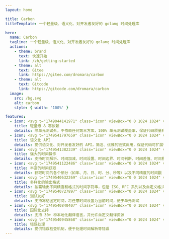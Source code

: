 ```yaml
---
layout: home

title: Carbon
titleTemplate: 一个轻量级、语义化、对开发者友好的 golang 时间处理库

hero:
  name: Carbon
  tagline: 一个轻量级、语义化、对开发者友好的 golang 时间处理库
  actions:
    - theme: brand
      text: 快速开始
      link: /zh/getting-started
    - theme: alt
      text: Gitee
      link: https://gitee.com/dromara/carbon
    - theme: alt
      text: Gitcode
      link: https://gitcode.com/dromara/carbon
  image:
    src: /bg.svg
    alt: carbon
    style: { width: '100%' }

features:
  - icon: <svg t="1749044141971" class="icon" viewBox="0 0 1024 1024" version="1.1" xmlns="http://www.w3.org/2000/svg" p-id="6043" width="32" height="32"><path d="M868.267 635.733v-249.6c34.133-6.4 61.866-38.4 61.866-74.666 0-42.667-34.133-74.667-74.666-74.667-21.334 0-42.667 10.667-55.467 25.6L586.667 142.933c2.133-6.4 4.266-12.8 4.266-21.333 0-42.667-34.133-74.667-74.666-74.667S441.6 81.067 441.6 121.6c0 6.4 2.133 12.8 2.133 19.2L230.4 262.4c-17.067-17.067-36.267-27.733-57.6-27.733-42.667 0-74.667 34.133-74.667 74.666 0 36.267 25.6 66.134 59.734 74.667v251.733c-34.134 8.534-59.734 38.4-59.734 74.667 0 42.667 34.134 74.667 74.667 74.667 21.333 0 42.667-10.667 55.467-25.6l215.466 119.466c-4.266 8.534-6.4 19.2-6.4 29.867 0 42.667 34.134 74.667 74.667 74.667s74.667-34.134 74.667-74.667c0-10.667-2.134-21.333-6.4-32l215.466-117.333c14.934 14.933 34.134 25.6 57.6 25.6C896 785.067 928 750.933 928 710.4c2.133-38.4-23.467-68.267-59.733-74.667zM558.933 849.067c-8.533-6.4-17.066-10.667-25.6-12.8V646.4h-36.266v189.867C486.4 838.4 475.733 844.8 467.2 851.2L247.467 729.6c2.133-6.4 2.133-12.8 2.133-19.2 0-34.133-23.467-64-55.467-72.533V384c12.8-4.267 23.467-8.533 32-19.2l160 98.133 19.2-29.866-160-98.134c2.134-8.533 4.267-14.933 4.267-23.466 0-6.4-2.133-12.8-2.133-19.2l213.333-121.6c12.8 14.933 34.133 23.466 55.467 23.466S556.8 185.6 569.6 170.667l213.333 121.6c-2.133 6.4-2.133 12.8-2.133 19.2 0 8.533 2.133 14.933 4.267 23.466l-160 98.134 19.2 29.866 157.866-96c8.534 8.534 19.2 14.934 32 19.2V640c-32 8.533-53.333 38.4-53.333 72.533 0 6.4 0 12.8 2.133 17.067l-224 119.467z" fill="#00C1DE" p-id="6044"></path><path d="M443.244 583.475a98.133 98.133 0 1 0 138.779-138.784 98.133 98.133 0 1 0-138.78 138.784z" fill="#00C1DE" p-id="6045"></path></svg>
    title: 轻量级 & 零依赖
    details: 除单元测试外，不依赖任何第三方库，100% 单元测试覆盖率，保证代码质量和稳定性
  - icon: <svg t="1749541797659" class="icon" viewBox="0 0 1024 1024" version="1.1" xmlns="http://www.w3.org/2000/svg" p-id="49413" width="32" height="32"><path d="M0 0m214.38 0l595.24 0q214.38 0 214.38 214.38l0 595.24q0 214.38-214.38 214.38l-595.24 0q-214.38 0-214.38-214.38l0-595.24q0-214.38 214.38-214.38Z" fill="#00CE8C" p-id="49414"></path><path d="M578.78 535.07l-56.07 56.08-89.72-89.71 52.34-52.29-26.17-26.16-52.33 52.33-52.33-52.33-63.58 63.49a172 172 0 0 0-14.95 228l-86 89.71 26.17 26.16 86-86c29.9 26.16 67.28 37.38 104.66 37.38 44.86 0 89.71-18.69 123.35-52.33l63.55-63.55-48.6-48.59 56.07-56.07z m-74.76 164.47c-26.17 26.17-59.81 41.12-93.45 41.12s-67.29-11.21-89.71-37.38l-3.74-3.74c-48.59-48.59-48.59-130.82 3.74-183.16l33.64-33.64L537.66 665.9z m328.9-482.19l-26.13-26.2-82.23 78.5c-29.91-26.17-67.29-37.38-104.67-37.38-44.85 0-89.71 18.69-123.35 52.33l-63.55 59.81 243 243 59.81-59.81a172 172 0 0 0 14.95-228z m-127 280.34l-30 29.91L492.8 344.44l29.91-29.9c26.16-26.17 59.8-41.12 93.45-41.12s67.28 11.21 89.71 37.38l3.73 3.74c52.32 48.61 48.6 130.82-3.68 183.15z m0 0" fill="#FFFFFF" p-id="49415"></path></svg>
    title: 语义化 API
    details: 提供语义化、对开发者友好的 API，简洁、优雅的链式调用，保证代码可扩展性和可重用性
  - icon: <svg t="1749541382339" class="icon" viewBox="0 0 1024 1024" version="1.1" xmlns="http://www.w3.org/2000/svg" p-id="38165" width="32" height="32"><path d="M1023.786667 730.1376c0 162.061653-131.37408 293.435733-293.435734 293.435733H293.649067C131.58912 1023.573333 0.213333 892.199253 0.213333 730.1376v-436.701867C0.213333 131.375787 131.590827 0 293.649067 0h436.701866c162.061653 0 293.435733 131.375787 293.435734 293.435733v436.701867z" fill="#61B73D" p-id="38166"></path><path d="M737.046187 440.093013h-1.747627c-12.931413 0-23.548587 3.713707-33.769813 10.043734-8.948053-26.09664-31.70304-44.890453-61.013334-44.890454-12.934827 0-25.285973 3.713707-35.51232 10.038614-8.948053-26.089813-31.714987-44.890453-61.02528-44.890454a66.23744 66.23744 0 0 0-31.45728 7.896747v-67.13856c0-36.565333-27.65824-66.21184-64.493226-66.21184-36.83328 0-66.691413 29.646507-66.691414 66.21184V568.200533l-40.51968-40.349013c-26.04544-25.857707-72.144213-22.176427-94.322346 0-22.173013 22.173013-36.717227 66.809173-4.96128 98.56512L427.784533 811.451733c3.841707 3.812693 8.067413 6.995627 12.511574 9.685334 33.95584 27.702613 72.87296 44.10368 155.15648 44.10368 187.979093 0 205.387093-101.413547 205.387093-226.512214v-132.427093c0.001707-36.56704-26.955093-66.208427-63.793493-66.208427z m28.689066 198.633814c0 105.854293-0.503467 191.6672-170.279253 191.6672-71.924053 0-115.099307-16.04096-147.810987-48.510294L271.31904 606.701227c-15.602347-15.597227-11.675307-35.54304 1.09568-48.315734 12.767573-12.765867 36.210347-13.2096 48.546133-0.96256l57.586347 57.248427 37.889707 37.66272V318.12608c0-17.324373 14.148267-31.36512 31.592106-31.36512s29.3888 14.045867 29.3888 31.36512v212.575573h0.354987a17.344853 17.344853 0 0 0-0.354987 3.4816c0 9.622187 7.8592 17.42336 17.553067 17.42336s17.547947-7.796053 17.547947-17.42336c0-1.191253-0.119467-2.356907-0.349867-3.4816h0.349867v-87.125333c0-17.32096 12.622507-31.361707 30.06976-31.361707 0 0 30.911147-0.41984 30.911146 31.361707v114.998613h0.356694a17.425067 17.425067 0 0 0-0.356694 3.488427c0 9.62048 7.860907 17.42336 17.553067 17.42336s17.54624-7.80288 17.54624-17.42336c0-1.194667-0.121173-2.363733-0.351573-3.488427h0.351573v-80.146773c0-17.32096 12.424533-31.366827 29.87008-31.366827 0 0 31.556267 1.964373 31.556267 31.366827v101.05856h0.354986a17.353387 17.353387 0 0 0-0.354986 3.485013c0 9.622187 7.8592 17.426773 17.55136 17.426774s17.107627-7.804587 17.107626-17.426774c0-1.194667-0.116053-2.36032-0.336213-3.485013h0.336213v-68.998827c0-17.32096 13.013333-31.36512 30.464-31.36512 0 0 30.585173-1.237333 30.585174 31.36512v128.238934zM355.275093 409.87648v-58.554027c-5.573973-12.491093-8.736427-26.2912-8.736426-40.854186 0-55.488853 44.9792-100.473173 100.46976-100.473174 55.487147 0 100.471467 44.98432 100.471466 100.473174 0 7.579307-0.896 14.936747-2.505386 22.029653 12.634453 0.49152 24.040107 5.73952 32.33792 14.158507 3.218773-11.531947 5.111467-23.620267 5.111466-36.18816 0-74.786133-60.63104-135.417173-135.417173-135.417174-74.791253 0-135.41888 60.627627-135.41888 135.417174 0.003413 39.350613 16.889173 74.66496 43.687253 99.408213z m0 0" fill="#FFFFFF" p-id="38167"></path></svg>
    title: 强大的时间操作
    details: 支持时间解析、时间加减、时间设置、时间边界、时间判断、时间差值、时间极值等
  - icon: <svg t="1749541122486" class="icon" viewBox="0 0 1024 1024" version="1.1" xmlns="http://www.w3.org/2000/svg" p-id="22842" width="32" height="32"><path d="M512 512m-512 0a512 512 0 1 0 1024 0 512 512 0 1 0-1024 0Z" fill="#ffbd59" p-id="22843"></path><path d="M497.6 497.6h-126.4c-54.4 0-99.2-44.8-99.2-99.2v-28.8c0-54.4 44.8-99.2 99.2-99.2H400c54.4 0 99.2 44.8 99.2 99.2v128h-1.6z m155.2 0h-126.4v-128c0-54.4 44.8-99.2 99.2-99.2h28.8c54.4 0 99.2 44.8 99.2 99.2V400c-1.6 54.4-46.4 97.6-100.8 97.6zM398.4 752h-28.8c-54.4 0-99.2-44.8-99.2-99.2V624c0-54.4 44.8-99.2 99.2-99.2H496v128c1.6 54.4-43.2 99.2-97.6 99.2z m254.4 0H624c-54.4 0-99.2-44.8-99.2-99.2v-128h126.4c54.4 0 99.2 44.8 99.2 99.2v28.8c1.6 54.4-41.6 99.2-97.6 99.2z" fill="#FFFFFF" p-id="22844"></path></svg>
    title: 丰富的时间获取
    details: 获取时间的各个部分（如年、月、日、时、分、秒等）以及不同精度的时间戳
  - icon: <svg t="1749540632269" class="icon" viewBox="0 0 1024 1024" version="1.1" xmlns="http://www.w3.org/2000/svg" p-id="2675" width="32" height="32"><path d="M404.67 189.5c0-59.37 48.13-107.5 107.5-107.5s107.5 48.13 107.5 107.5c0 107.5-86 225.11-107.5 322.5-21.5-98.42-107.5-215-107.5-322.5zM737.72 257.65c51.42-29.69 117.16-12.07 146.85 39.35 29.69 51.42 12.07 117.16-39.35 146.85-93.1 53.75-237.95 38.08-333.04 68.15 74.48-67.83 132.44-200.6 225.54-254.35z" fill="#386BF3" p-id="2676"></path><path d="M845.22 580.15c51.42 29.69 69.03 95.43 39.35 146.85-29.69 51.42-95.43 69.03-146.85 39.35C644.62 712.6 585.76 579.31 512.17 512c95.99 30.59 239.95 14.4 333.05 68.15z" fill="#3D4265" p-id="2677"></path><path d="M619.67 834.5c0 59.37-48.13 107.5-107.5 107.5s-107.5-48.13-107.5-107.5c0-107.5 86-225.11 107.5-322.5 21.5 98.42 107.5 215 107.5 322.5z" fill="#386BF3" p-id="2678"></path><path d="M286.63 766.35c-51.42 29.69-117.16 12.07-146.85-39.35-29.69-51.42-12.07-117.16 39.35-146.85 93.1-53.75 237.95-38.08 333.04-68.15-74.48 67.83-132.44 200.6-225.54 254.35zM179.13 443.85c-51.42-29.69-69.03-95.43-39.35-146.85s95.43-69.03 146.85-39.35C379.73 311.4 438.58 444.69 512.17 512c-95.98-30.59-239.94-14.4-333.04-68.15z" fill="#386BF3" p-id="2679"></path></svg>
    title: 多样化的输出格式
    details: 按需输出不同精度和格式的时间字符串，包括 ISO、RFC 系列以及自定义格式
  - icon: <svg t="1749540727897" class="icon" viewBox="0 0 1024 1024" version="1.1" xmlns="http://www.w3.org/2000/svg" p-id="6769" width="32" height="32"><path d="M512 36.571429c262.582857 0 475.428571 212.845714 475.428571 475.428571S774.582857 987.428571 512 987.428571 36.571429 774.582857 36.571429 512 249.417143 36.571429 512 36.571429z m-4.882286 164.571428c-93.220571 0-157.952 75.52-160.182857 169.709714l-0.073143 5.065143v80.658286c-42.569143 0-88.246857 34.139429-90.752 76.982857l-0.109714 3.693714v147.894858c0 43.264 33.499429 80.658286 75.574857 82.761142l3.730286 0.091429H678.948571c42.569143 0 86.546286-36.205714 88.941715-79.177143L768 685.165714V537.234286c0-43.318857-42.788571-78.646857-85.394286-80.585143l-3.657143-0.091429v-80.64c0-96.548571-76.928-174.793143-171.830857-174.793143z m31.707429 365.714286c4.754286 0 8.758857 2.596571 9.581714 5.997714L548.571429 574.171429v95.085714l-0.164572 1.316571c-0.731429 2.980571-3.84 5.339429-7.826286 5.888l-1.755428 0.109715h-53.650286l-1.755428-0.109715c-3.968-0.548571-7.113143-2.907429-7.826286-5.888L475.428571 669.257143v-95.085714l0.164572-1.316572c0.731429-2.980571 3.876571-5.339429 7.844571-5.888l1.737143-0.109714h53.650286zM512 256l3.072 0.054857c57.856 1.828571 104.521143 54.948571 106.569143 121.124572l0.073143 4.534857V457.142857H402.285714v-75.428571l0.036572-3.510857c1.590857-66.304 47.963429-119.771429 105.728-122.130286L512 256z" fill="#FF6010" p-id="6770"></path></svg>
    title: 测试友好
    details: 支持冻结固定时间，将任意时间设置为当前时间，便于单元测试
  - icon: <svg t="1749540840407" class="icon" viewBox="0 0 1024 1024" version="1.1" xmlns="http://www.w3.org/2000/svg" p-id="10678" width="32" height="32"><path d="M480.492308 575.015385V905.846154H905.846154V480.492308h-330.830769V433.230769h378.092307v519.876923H433.230769v-378.092307h47.261539z" fill="#7FBCFF" p-id="10679"></path><path d="M126.030769 126.030769V551.384615H551.384615V126.030769H126.030769z m472.615385-47.261538v519.876923H78.769231V78.769231h519.876923z" fill="#007AFF" p-id="10680"></path><path d="M321.693538 196.608h34.028308V250.486154h111.852308v153.757538h-33.083077v-17.32923h-78.769231v105.235692h-34.028308V386.914462H243.239385v17.32923h-33.083077V250.486154h111.53723V196.608zM243.239385 354.776615h78.454153V282.624H243.239385v72.152615z m112.482461 0h78.769231V282.624h-78.769231v72.152615zM801.319385 811.323077h-49.545847l-19.692307-51.2H641.969231l-18.589539 51.2H575.015385l87.827692-225.555692h48.167385l90.308923 225.555692z m-83.849847-89.245539l-31.074461-83.692307-30.444308 83.692307h61.518769z" fill="#007AFF" p-id="10681"></path></svg>
    title: 国际化支持
    details: 支持 30+ 种本地化翻译语言，并允许自定义翻译资源
  - icon: <svg t="1749540945868" class="icon" viewBox="0 0 1024 1024" version="1.1" xmlns="http://www.w3.org/2000/svg" p-id="17673" width="32" height="32"><path d="M225 468.6L97.7 341.3c-9.7-9.7-9.7-25.6 0-35.4 9.7-9.7 25.6-9.7 35.4 0l127.3 127.3c9.7 9.7 9.7 25.6 0 35.4-9.8 9.7-25.7 9.7-35.4 0z m69 119.7c0-13.8-11.3-25-25-25H89c-13.7 0-25 11.2-25 25s11.2 25 25 25h180c13.8 0 25-11.2 25-25z m-15.4 143.6c-6.9-11.9-22.2-16-34.2-9.2l-155.9 90c-11.9 6.9-16 22.2-9.2 34.2 6.9 11.9 22.2 16 34.2 9.2l155.9-90c12-7 16.1-22.3 9.2-34.2z m485.1-298.7L891 305.9c9.7-9.7 25.6-9.7 35.4 0 9.7 9.7 9.7 25.6 0 35.4L799 468.6c-9.7 9.7-25.6 9.7-35.4 0-9.6-9.7-9.6-25.7 0.1-35.4zM960 588.3c0-13.8-11.3-25-25-25H755c-13.8 0-25 11.2-25 25s11.3 25 25 25h180c13.8 0 25-11.2 25-25z m-15.4 258.6c6.9-11.9 2.8-27.3-9.2-34.2l-155.9-90c-11.9-6.9-27.3-2.8-34.2 9.2-6.9 11.9-2.8 27.3 9.2 34.2l155.9 90c12 6.8 27.3 2.7 34.2-9.2zM445.4 211.3L332.3 98.1c-7.8-7.8-7.8-20.5 0-28.3 7.8-7.8 20.5-7.8 28.3 0L473.7 183c7.8 7.8 7.8 20.5 0 28.3-7.8 7.7-20.5 7.7-28.3 0z m133.2 0L691.7 98.1c7.8-7.8 7.8-20.5 0-28.3-7.8-7.8-20.5-7.8-28.3 0L550.3 183c-7.8 7.8-7.8 20.5 0 28.3 7.8 7.7 20.5 7.7 28.3 0z" fill="#423F4C" p-id="17674"></path><path d="M512 312m-171 0a171 171 0 1 0 342 0 171 171 0 1 0-342 0Z" fill="#17151E" p-id="17675"></path><path d="M512 935c-98.7 0-188.6-30.4-253.2-85.5C191.6 792 156 712.4 156 619.2c0-96.8 38.4-196.3 105.4-273.1 33.4-38.2 71.6-68.4 113.6-89.6 44-22.2 90.1-33.5 137-33.5 46.9 0 93 11.3 137 33.5 42 21.2 80.2 51.4 113.6 89.6 67 76.8 105.4 176.3 105.4 273.1 0 93.2-35.6 172.8-102.8 230.3C700.6 904.6 610.7 935 512 935z" fill="#F46070" p-id="17676"></path><path d="M512 248c43 0 85.3 10.4 125.7 30.8 39.1 19.8 74.8 47.9 106 83.7 30.5 35 55.7 76.5 72.7 120.2 17.6 45 26.5 90.9 26.5 136.4 0 85.7-32.5 158.7-94.1 211.3-59.9 51.4-144 79.6-236.8 79.6s-176.9-28.2-236.9-79.5C213.5 777.9 181 704.8 181 619.2c0-45.5 8.9-91.4 26.5-136.4 17.1-43.7 42.2-85.3 72.7-120.2 31.2-35.8 66.9-64 106-83.7C426.7 258.4 469 248 512 248m0-50c-210.4 0-381 210.8-381 421.2S301.6 960 512 960s381-130.4 381-340.8S722.4 198 512 198z" fill="#3A3644" p-id="17677"></path><path d="M512 429c-54.1 0-105.2-12.8-147.7-37-34.1-19.4-60.4-45.4-75.6-74.3C353.5 256.5 432.2 223 512 223s158.5 33.5 223.2 94.7c-15.1 28.9-41.4 54.9-75.6 74.3-42.4 24.2-93.5 37-147.6 37z" fill="#423F4C" p-id="17678"></path><path d="M512 248c39.7 0 79 8.9 116.7 26.4 26.2 12.2 51.1 28.2 74.3 47.9-13.4 18.2-32.4 34.7-55.6 48-18.6 10.6-39.4 18.9-61.7 24.6-23.5 6-48.3 9.1-73.6 9.1-25.3 0-50-3.1-73.6-9.1-22.4-5.7-43.1-14-61.7-24.6-23.3-13.3-42.3-29.7-55.6-48 23.2-19.6 48.1-35.7 74.3-47.9C433 256.9 472.3 248 512 248m0-50c-97.2 0-185.8 44.9-253.1 114C290 394 391.5 454 512 454s222-60 253.1-142C697.8 242.9 609.2 198 512 198z" fill="#3A3644" p-id="17679"></path><path d="M654.6 874.6c6.9-31.2 34.7-54.6 67.9-54.6 6.7 0 13.5 1 19.9 2.9-11.9 10.2-25 19.5-38.9 27.9-15.3 9.1-31.6 17.1-48.9 23.8z m-285.6 0c-17.2-6.7-33.6-14.7-48.9-23.8-13.9-8.3-27-17.7-38.9-27.9 6.4-1.9 13.1-2.9 19.9-2.9 33.2 0 61.1 23.4 67.9 54.6zM669.3 654c-52.4 0-95-42.6-95-95s42.6-95 95-95 95 42.6 95 95-42.6 95-95 95z m-315 0c-52.4 0-95-42.6-95-95s42.6-95 95-95 95 42.6 95 95-42.6 95-95 95z" fill="#DD2651" p-id="17680"></path><path d="M669.3 474c46.9 0 85 38.1 85 85s-38.1 85-85 85-85-38.1-85-85 38.1-85 85-85m-315 0c46.9 0 85 38.1 85 85s-38.1 85-85 85-85-38.1-85-85 38.2-85 85-85M307 830.3c17.7 1.7 33.1 11.3 42.9 25.1-8.5-4.1-16.7-8.5-24.6-13.2-6.3-3.8-12.4-7.7-18.3-11.9m409.6 0c-5.9 4.2-12 8.1-18.3 11.9-7.9 4.7-16.1 9.1-24.6 13.2 9.8-13.8 25.2-23.4 42.9-25.1M669.3 454c-58 0-105 47-105 105s47 105 105 105 105-47 105-105-47-105-105-105z m-315 0c-58 0-105 47-105 105s47 105 105 105 105-47 105-105-47-105-105-105z m368.2 356c-43.8 0-79.5 35.6-79.5 79.4 23.4-7.9 45.4-17.9 65.6-30.1 19.2-11.5 36.6-24.7 52.1-39.6-11.5-6.2-24.6-9.7-38.2-9.7z m-421.4 0c-13.6 0-26.7 3.5-38.2 9.8 15.4 14.8 32.9 28 52.1 39.6 20.3 12.1 42.2 22.2 65.6 30.1 0-43.9-35.7-79.5-79.5-79.5z" fill="#8E3850" p-id="17681"></path><path d="M487 427h50v518h-50z" fill="#3A3644" p-id="17682"></path></svg>
    title: 错误处理
    details: 提供错误检查机制，便于处理时间解析等错误
---
```


<style>
:root {
  --vp-home-hero-name-color: transparent;
  --vp-home-hero-name-background: -webkit-linear-gradient(120deg, #bd34fe 30%, #41d1ff);

  --vp-home-hero-image-background-image: linear-gradient(-45deg, #bd34fe 50%, #47caff 50%);
  --vp-home-hero-image-filter: blur(44px);
}

@media (min-width: 640px) {
  :root {
    --vp-home-hero-image-filter: blur(56px);
  }
}

@media (min-width: 960px) {
  :root {
    --vp-home-hero-image-filter: blur(68px);
  }
}
</style>